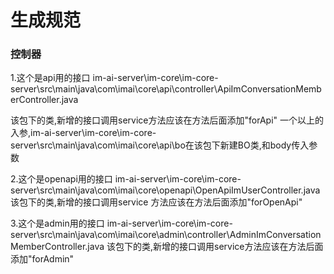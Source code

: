 # 生成规范

### 控制器
1.这个是api用的接口
im-ai-server\im-core\im-core-server\src\main\java\com\imai\core\api\controller\ApiImConversationMemberController.java

该包下的类,新增的接口调用service方法应该在方法后面添加"forApi"
一个以上的入参,im-ai-server\im-core\im-core-server\src\main\java\com\imai\core\api\bo在该包下新建BO类,和body传入参数


2.这个是openapi用的接口
im-ai-server\im-core\im-core-server\src\main\java\com\imai\core\openapi\OpenApiImUserController.java
该包下的类,新增的接口调用service    方法应该在方法后面添加"forOpenApi"


3.这个是admin用的接口
im-ai-server\im-core\im-core-server\src\main\java\com\imai\core\admin\controller\AdminImConversationMemberController.java
该包下的类,新增的接口调用service方法应该在方法后面添加"forAdmin"